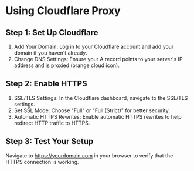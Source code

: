 # Using Cloudflare Proxy

## Step 1: Set Up Cloudflare
1. Add Your Domain: Log in to your Cloudflare account and add your domain if you haven't already.
2. Change DNS Settings: Ensure your A record points to your server's IP address and is proxied (orange cloud icon).

## Step 2: Enable HTTPS
1. SSL/TLS Settings: In the Cloudflare dashboard, navigate to the SSL/TLS settings.
2. Set SSL Mode: Choose "Full" or "Full (Strict)" for better security.
3. Automatic HTTPS Rewrites: Enable automatic HTTPS rewrites to help redirect HTTP traffic to HTTPS.

## Step 3: Test Your Setup
Navigate to https://yourdomain.com in your browser to verify that the HTTPS connection is working.